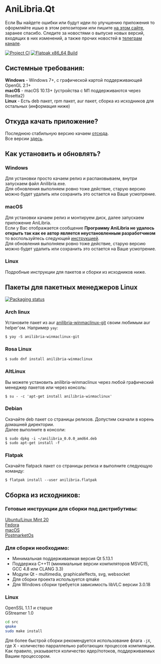 # AniLibria.Qt

Если Вы найдете ошибки или будут идеи по улучшению приложения то оформляйте ишью в этом репозитории или пишите [на этом сайте](http://anilibriadesktop.reformal.ru/), заранее спасибо. Следите за новостями о выпуске новых версий, входящих в них изменений, а также прочих новостей в [телеграм канале](https://t.me/desktopclientanilibria).  

[![Project CI](https://github.com/anilibria/anilibria-winmaclinux/actions/workflows/c-cpp.yml/badge.svg)](https://github.com/anilibria/anilibria-winmaclinux/actions/workflows/c-cpp.yml)
[![Flatpak x86_64 Build](https://github.com/anilibria/anilibria-winmaclinux/actions/workflows/flatpak.yml/badge.svg)](https://github.com/anilibria/anilibria-winmaclinux/actions/workflows/flatpak.yml)

## Системные требования:

**Windows** - Windows 7+, с графической картой поддерживающей OpenGL 2.1+  
**macOS** - macOS 10.13+ (устройства с M1 поддерживаются через Rosetta2)  
**Linux** - Есть deb пакет, rpm пакет, aur пакет, сборка из исходников для остальных (информация ниже)

## Откуда качать приложение?

Последнюю стабильную версию качаем [отсюда](https://github.com/anilibria/anilibria-winmaclinux/releases/latest).  
Все версии [здесь](https://github.com/anilibria/anilibria-winmaclinux/releases).

## Как установить и обновлять?

### Windows

Для установки просто качаем релиз и распаковываем, внутри запуcкаем файл Anilibria.exe.  
Для обновления выполняем ровно тоже действие, старую версию можно будет удалить или сохранить это остается на Ваше усмотрение.  

### macOS

Для установки качаем релиз и монтируем диск, далее запускаем приложение AniLibria.  
Если у Вас отображается сообщение **Программу AniLibria не удалось открыть так как ее автор является неустановленным разработчиком** то воспользуйтесь следующей [инструкцией](https://support.apple.com/ru-ru/guide/mac-help/mh40616/mac).  
Для обновления выполняем ровно тоже действие, старую версию можно будет удалить или сохранить это остается на Ваше усмотрение.

### Linux

Подробные инструкции для пакетов и сборки из исходников ниже.

## Пакеты для пакетных менеджеров Linux

[![Packaging status](https://repology.org/badge/vertical-allrepos/anilibria-winmaclinux.svg)](https://repology.org/project/anilibria-winmaclinux/versions)

### Arch linux
Установите пакет из aur [anilibria-winmaclinux-git](https://aur.archlinux.org/packages/anilibria-winmaclinux-git) своим любимым aur helper'ом. Например `yay`:

```console
$ yay -S anilibria-winmaclinux-git
```
### Rosa Linux

```console
$ sudo dnf install anilibria-winmaclinux
```

### AltLinux
Вы можете установить anilibria-winmaclinux через любой графический менеджер пакетов или через консоль:

```console
$ su - -c 'apt-get install anilibria-winmaclinux'
```

### Debian
Скачайте deb пакет со страницы релизов. Допустим скачали в корень домашней директории.  
Далее выполните в консоли:  
```console
$ sudo dpkg -i ~/anilibria_0.0.0_amd64.deb
$ sudo apt-get install -f
```
### Flatpak
Скачайте flatpack пакет со страницы релиза и выполните следующую команду:
```console
$ flatpak install --user anilibria.flatpak
```
## Сборка из исходников:

### Готовые инструкции для сборки под дистрибутивы:

[Ubuntu/Linux Mint 20](https://github.com/anilibria/anilibria-winmaclinux/blob/master/linuxmint20.md)  
[Fedora](https://github.com/anilibria/anilibria-winmaclinux/blob/master/fedora.md)  
[macOS](https://github.com/anilibria/anilibria-winmaclinux/blob/master/macosbuild.md)  
[PostmarketOs](https://github.com/Jaymz665/anilibria-winmaclinux/blob/patch-1/postmarketos.md)  

### Для сборки необходимо:
- Минимальная поддерживаемая версия Qt 5.13.1
- Поддержка C++11 (минимальные версии компиляторов MSVC15, GCC 4.8 или CLANG 3.3)
- Модули Qt - multimedia, graphicaleffects, svg, websocket
- Для сборки проекта используется qmake
- Для Windows сборки требуется зависимость libVLC версии 3.0.18

### Linux

OpenSSL 1.1.1 и старше  
GStreamer 1.0

```bash
cd src
qmake
sudo make install
```
Для более быстрой сборки рекомендуется использование флага `-jX`, где X - количество парраллельно работающих процессов компиляции. Как правило, указывается количество ядер/потоков, поддерживаемых Вашим процессором.
